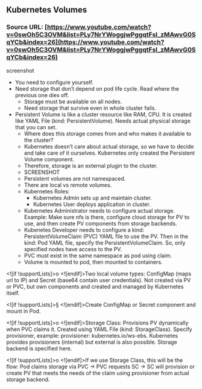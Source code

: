 ## Kubernetes Volumes

### Source URL: [https://www.youtube.com/watch?v=0swOh5C3OVM&list=PLy7NrYWoggjwPggqtFsI_zMAwvG0SqYCb&index=26](https://www.youtube.com/watch?v=0swOh5C3OVM&list=PLy7NrYWoggjwPggqtFsI_zMAwvG0SqYCb&index=26)

screenshot

- You need to configure yourself.
- Need storage that don’t depend on pod life cycle. Read where the previous one dies off.
	- Storage must be available on all nodes.
	- Need storage that survive even in whole cluster fails.
- Persistent Volume is like a cluster resource like RAM, CPU. It is created like YAML File (kind: PersistentVolume). Needs actual physical storage that you can set.
	- Where does this storage comes from and who makes it available to the cluster?
	- Kubernetes doesn’t care about actual storage, so we have to decide and take care of it ourselves. Kubernetes only created the Persistent Volume component.
	- Therefore, storage is an external plugin to the cluster.
	- SCREENSHOT
	- Persistent volumes are not namespaced.
	- There are local vs remote volumes.
	- Kubernetes Roles:
		- Kubernetes Admin sets up and maintain cluster.
		- Kubernetes User deploys application in cluster.
	- Kubernetes Administrator needs to configure actual storage. Example: Make sure nfs is there, configure cloud storage for PV to use, and then create PV components from storage backends.
	- Kubenetes Developer needs to configure a kind: PersistentVolumeClaim (PVC) YAML file to use the PV. Then in the kind: Pod YAML file, specify the PersistentVolumeClaim. So, only specified nodes have access to the PV.
	- PVC must exist in the same namespace as pod using claim.
	- Volume is mounted to pod, then mounted to containers.

<![if !supportLists]>o <![endif]>Two local volume types: ConfigMap (maps url to IP) and Secret (base64 contain user credentials). Not created via PV or PVC, but own components and created and managed by Kubernetes itself.

<![if !supportLists]>§ <![endif]>Create ConfigMap or Secret component and mount in Pod.

<![if !supportLists]>o <![endif]>Storage Class: Provisions PV dynamically when PVC claims it. Created using YAML File (kind: StorageClass). Specify provisioner, example: provisioner: kubernetes.io/ws-ebs. Kubernetes provides provisioners (internal) but external is also possible. Storage backend is specified here.

<![if !supportLists]>o <![endif]>If we use Storage Class, this will be the flow: Pod claims storage via PVC -> PVC requests SC -> SC will provision or create PV that meets the needs of the claim using provisioner from actual storage backend.
<!--stackedit_data:
eyJoaXN0b3J5IjpbLTcxNTc0Mzk1NSw3MzA5OTgxMTZdfQ==
-->